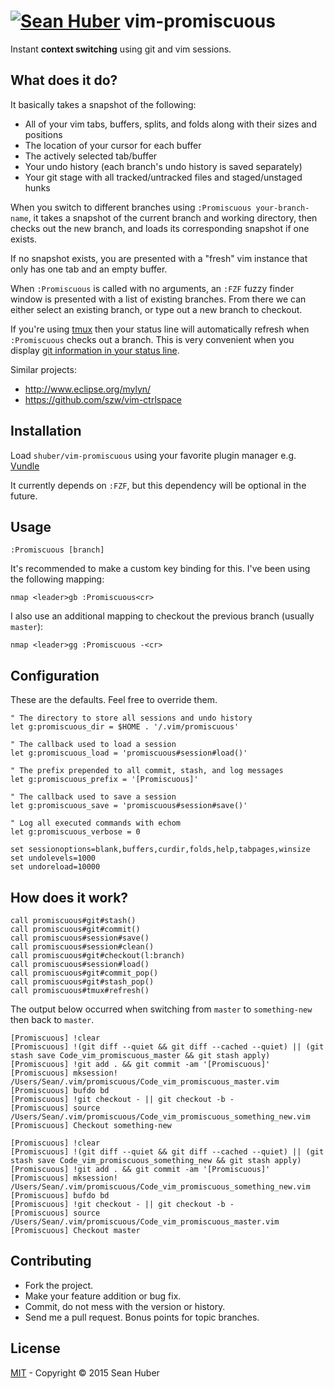 # [![Sean Huber](https://cloud.githubusercontent.com/assets/2419/6550752/832d9a64-c5ea-11e4-9717-6f9aa6e023b5.png)](https://github.com/shuber) vim-promiscuous

Instant **context switching** using git and vim sessions.


## What does it do?

It basically takes a snapshot of the following:

* All of your vim tabs, buffers, splits, and folds along with their sizes and positions
* The location of your cursor for each buffer
* The actively selected tab/buffer
* Your undo history (each branch's undo history is saved separately)
* Your git stage with all tracked/untracked files and staged/unstaged hunks

When you switch to different branches using `:Promiscuous your-branch-name`, it takes a snapshot of the current branch and working directory, then checks out the new branch, and loads its corresponding snapshot if one exists.

If no snapshot exists, you are presented with a "fresh" vim instance that only has one tab and an empty buffer.

When `:Promiscuous` is called with no arguments, an `:FZF` fuzzy finder window is presented with a list of existing branches. From there we can either select an existing branch, or type out a new branch to checkout.

If you're using [tmux](https://tmux.github.io/) then your status line will automatically refresh when `:Promiscuous` checks out a branch. This is very convenient when you display [git information in your status line](https://github.com/shuber/tmux-git).

Similar projects:

* http://www.eclipse.org/mylyn/
* https://github.com/szw/vim-ctrlspace


## Installation

Load `shuber/vim-promiscuous` using your favorite plugin manager e.g. [Vundle](https://github.com/VundleVim/Vundle.vim)

It currently depends on `:FZF`, but this dependency will be optional in the future.


## Usage

```vim
:Promiscuous [branch]
```

It's recommended to make a custom key binding for this. I've been using the following mapping:

```vim
nmap <leader>gb :Promiscuous<cr>
```

I also use an additional mapping to checkout the previous branch (usually `master`):

```vim
nmap <leader>gg :Promiscuous -<cr>
```


## Configuration

These are the defaults. Feel free to override them.

```vim
" The directory to store all sessions and undo history
let g:promiscuous_dir = $HOME . '/.vim/promiscuous'

" The callback used to load a session
let g:promiscuous_load = 'promiscuous#session#load()'

" The prefix prepended to all commit, stash, and log messages
let g:promiscuous_prefix = '[Promiscuous]'

" The callback used to save a session
let g:promiscuous_save = 'promiscuous#session#save()'

" Log all executed commands with echom
let g:promiscuous_verbose = 0
```

```vim
set sessionoptions=blank,buffers,curdir,folds,help,tabpages,winsize
set undolevels=1000
set undoreload=10000
```


## How does it work?

```vim
call promiscuous#git#stash()
call promiscuous#git#commit()
call promiscuous#session#save()
call promiscuous#session#clean()
call promiscuous#git#checkout(l:branch)
call promiscuous#session#load()
call promiscuous#git#commit_pop()
call promiscuous#git#stash_pop()
call promiscuous#tmux#refresh()
```

The output below occurred when switching from `master` to `something-new` then back to `master`.

```
[Promiscuous] !clear
[Promiscuous] !(git diff --quiet && git diff --cached --quiet) || (git stash save Code_vim_promiscuous_master && git stash apply)
[Promiscuous] !git add . && git commit -am '[Promiscuous]'
[Promiscuous] mksession! /Users/Sean/.vim/promiscuous/Code_vim_promiscuous_master.vim
[Promiscuous] bufdo bd
[Promiscuous] !git checkout - || git checkout -b -
[Promiscuous] source /Users/Sean/.vim/promiscuous/Code_vim_promiscuous_something_new.vim
[Promiscuous] Checkout something-new

[Promiscuous] !clear
[Promiscuous] !(git diff --quiet && git diff --cached --quiet) || (git stash save Code_vim_promiscuous_something_new && git stash apply)
[Promiscuous] !git add . && git commit -am '[Promiscuous]'
[Promiscuous] mksession! /Users/Sean/.vim/promiscuous/Code_vim_promiscuous_something_new.vim
[Promiscuous] bufdo bd
[Promiscuous] !git checkout - || git checkout -b -
[Promiscuous] source /Users/Sean/.vim/promiscuous/Code_vim_promiscuous_master.vim
[Promiscuous] Checkout master
```


## Contributing

* Fork the project.
* Make your feature addition or bug fix.
* Commit, do not mess with the version or history.
* Send me a pull request. Bonus points for topic branches.


## License

[MIT](https://github.com/shuber/vim-promiscuous/blob/master/LICENSE) - Copyright © 2015 Sean Huber
